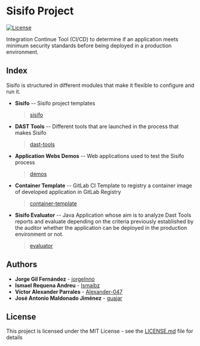 # Sisifo Project
[![License](http://img.shields.io/:license-mit-blue.svg?style=flat-square)](http://badges.mit-license.org)

Integration Continue Tool (CI/CD) to determine if an application meets minimum security standards before being deployed in a production environment.

## Index

Sisifo is structured in different modules that make it flexible to configure and run it.

- **Sisifo** -- Sisifo project templates
    > [sisifo](https://github.com/2-DAST-2-CONTINUOUS/sisifo/tree/master/sisifo)

- **DAST Tools** -- Different tools that are launched in the process that makes Sisifo
    > [dast-tools](https://github.com/2-DAST-2-CONTINUOUS/sisifo/tree/master/dast-tools)
    
- **Application Webs Demos** -- Web applications used to test the Sisifo process
    > [demos](https://github.com/2-DAST-2-CONTINUOUS/sisifo/tree/master/demos)
    
- **Container Template** -- GitLab CI Template to registry a container image of developed application in GitLab Registry
    > [container-template](https://github.com/2-DAST-2-CONTINUOUS/sisifo/tree/master/container-template)

- **Sisifo Evaluator** -- Java Application whose aim is to analyze Dast Tools reports and evaluate depending on the criteria     previously established by the auditor whether the application can be deployed in the production environment or not. 
    > [evaluator](https://github.com/2-DAST-2-CONTINUOUS/sisifo/tree/master/evaluator)
    
## Authors
* **Jorge Gil Fernández** - [jorgeInno](https://github.com/PurpleBooth)
* **Ismael Requena Andreu** - [Ismaibz](https://github.com/PurpleBooth)
* **Víctor Alexander Parrales** - [Alexander-047](https://github.com/PurpleBooth)
* **José Antonio Maldonado Jiménez** - [guajar](https://github.com/PurpleBooth)

## License
This project is licensed under the MIT License - see the [LICENSE.md](LICENSE.md) file for details

